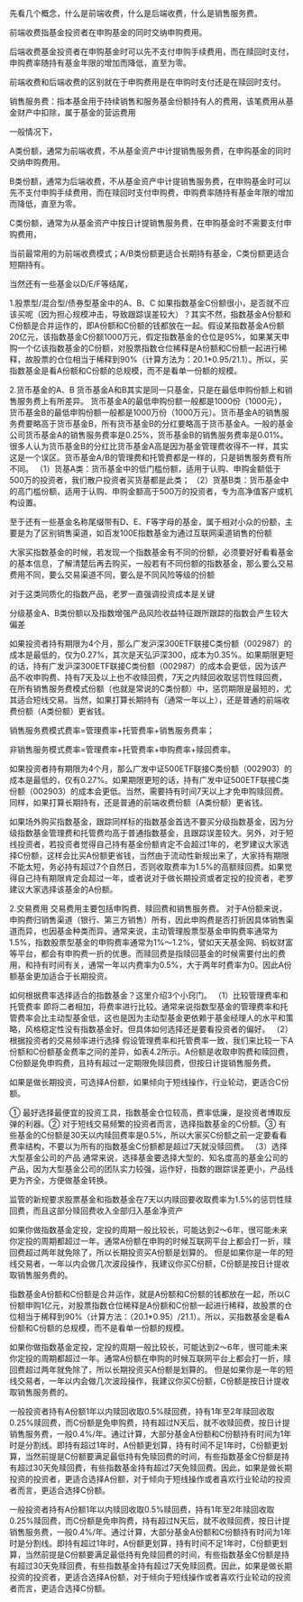 先看几个概念，什么是前端收费，什么是后端收费，什么是销售服务费。

前端收费指基金投资者在申购基金的同时交纳申购费用。

后端收费基金投资者在申购基金时可以先不支付申购手续费用，而在赎回时支付，申购费率随持有基金年限的增加而降低，直至为零。

前端收费和后端收费的区别就在于申购费用是在申购时支付还是在赎回时支付。

销售服务费：指本基金用于持续销售和服务基金份额持有人的费用，该笔费用从基金财产中扣除，属于基金的营运费用 



一般情况下，

A类份额，通常为前端收费，不从基金资产中计提销售服务费，在申购基金的同时交纳申购费用。

B类份额，通常为后端收费，不从基金资产中计提销售服务费，在申购基金时可以先不支付申购手续费用，而在赎回时支付申购费，申购费率随持有基金年限的增加而降低，直至为零。

C类份额，通常为从基金资产中按日计提销售服务费，在申购基金时不需要支付申购费用，

当前最常用的为前端收费模式；A/B类份额更适合长期持有基金，C类份额更适合短期持有。





当然还有一些基金以D/E/F等结尾，

1.股票型/混合型/债券型基金中的A、B、C
如果指数基金C份额很小，是否就不应该买呢（因为担心规模冲击，导致跟踪误差较大）？其实不然，指数基金A份额和C份额是合并运作的，即A份额和C份额的钱都放在一起。假设某指数基金A份额20亿元，该指数基金C份额1000万元，假定指数基金的仓位是95%，如果某天申购一个亿该指数基金的C份额，对股票指数仓位稀释是A份额和C份额一起进行稀释，故股票的仓位相当于稀释到90%（计算方法为：20.1*0.95/21.1）。所以，买指数基金是看A份额和C份额的总规模，而不是看单一份额的规模。

2.货币基金的A、B
货币基金A和B其实是同一只基金，只是在最低申购份额上和销售服务费上有所差异。
货币基金A的最低申购份额一般都是1000份（1000元），货币基金B的最低申购份额一般都是1000万份（1000万元）。货币基金A的销售服务费要略高于货币基金B，所有货币基金B的分红要略高于货币基金A。一般的基金公司货币基金A的销售服务费率是0.25%，货币基金B的销售服务费率是0.01%。
很多人认为货币基金B的分红比货币基金A高是因为基金管理费收得不一样，其实这是一个误区。货币基金A/B的管理费和托管费都是一样的，只是销售服务费有所不同。
（1）货基A类：货币基金中的低门槛份额，适用于认购、申购金额低于500万的投资者，我们散户投资者买货基都是此类；
（2）货基B类：货币基金中的高门槛份额，适用于认购、申购金额高于500万的投资者，专为高净值客户或机构设置。



至于还有一些基金名称尾缀带有D、E、F等字母的基金，属于相对小众的份额，主要是为了区别销售渠道，如百发100E指数基金为通过互联网渠道销售的份额

大家买指数基金的时候，若发现一个指数基金有不同的份额，必须要好好看看基金的基本信息，了解清楚后再去购买，一般若有不同份额的指数基金，那么要么交易费用不同，要么交易渠道不同，要么是不同风险等级的份额

对于这类同质化的指数产品，老罗一直强调投资成本是关键

分级基金A、B类份额以及指数增强产品风险收益特征跟所跟踪的指数会产生较大偏差

如果投资者持有期限为4个月，那么广发沪深300ETF联接C类份额（002987）的成本是最低的，仅为0.27%，其次是天弘沪深300，成本为0.35%。如果期限更短的话，持有广发沪深300ETF联接C类份额（002987）的成本会更低，因为该产品不收申购费、持有7天及以上也不收赎回费，7天之内赎回收取惩罚性赎回费，在所有销售服务费模式份额（也就是常说的C类份额）中，惩罚期限是最短的，尤其适合短线交易。当然，如果打算长期持有（通常一年以上），还是普通的前端收费份额（A类份额）更省钱。

销售服务费模式费率=管理费率+托管费率+销售服务费率；

非销售服务模式费率=管理费率+托管费率+申购费率+赎回费率。

如果投资者持有期限为4个月，那么广发中证500ETF联接C类份额（002903）的成本是最低的，仅有0.27%。如果期限更短的话，持有广发中证500ETF联接C类份额（002903）的成本会更低。当然，需要持有时间7天以上才免申购赎回费。同样，如果打算长期持有，还是普通的前端收费份额（A类份额）更省钱。

如果场外购买指数基金，跟踪同样标的指数基金首选不要买分级指数基金，因为分级指数基金管理费和托管费均高于普通指数基金，且跟踪误差较大。另外，对于短线投资者，若投资者觉得自己持有基金份额肯定不会超过1年的，老罗建议大家选择C份额，这样会比买A份额更省钱，当然由于流动性新规出来了，大家持有期限不能太短，务必持有超过7个自然日，否则收取费率为1.5%的高额赎回费。如果觉得自己持有期限肯定会超过一年，或者说对于做长期投资或者定投的投资者，老罗建议大家选择该基金的A份额。



2.交易费用
交易费用主要包括申购费、赎回费和销售服务费。
对于A份额来说，申购费归销售渠道（银行、第三方销售）所有，因此申购费是否打折因具体销售渠道而异，也因基金种类而异。通常来说，主动管理股票型基金申购费率通常为1.5%，指数股票型基金的申购费率通常为1%～1.2%，譬如天天基金网、蚂蚁财富等平台，都会有申购费一折的优惠。而赎回费是指赎回基金的时候需要付出的费用，和持有时间有关，通常一年以内费率为0.5%，大于两年时费率为0。因此A份额基金更加适合于长期投资。





如何根据费率选择适合的指数基金？这里介绍3个小窍门。
（1）比较管理费率和托管费率
即将二者相加，将费率进行比较。通常来说指数型基金的管理费率和托管费率会比主动型基金低，这也是因为主动型基金更依赖于基金经理人的水平和策略，风格稳定性没有指数基金好。但具体如何选择还是要看投资者的偏好。
（2）根据投资者的交易频率进行选择
假设管理费率和托管费率一致，我们来比较一下A份额和C份额基金费率之间的差异，如表4.2所示。A份额是收取申购费和赎回费，C份额是免申购费，且持有超过一定期限免赎回费，但按日计提销售服务费。

如果是做长期投资，可选择A份额，如果倾向于短线操作，行业轮动，更适合C份额。

① 最好选择最便宜的投资工具，指数基金仓位较高，费率低廉，是投资者博取反弹的利器。② 对于短线交易频繁的投资者而言，选择指数基金的C份额。③ 有些基金的C份额是30天以内赎回费率是0.5%，所以大家买C份额之前一定要看看费率结构，不要以为所有的指数基金C份额都是超过7天就没赎回费。
（3）选择大型基金公司的产品
通常来说，选择基金要选择大型的、知名度高的基金公司的产品，因为大型基金公司的团队实力较强，运作好，指数的跟踪误差更小，产品线更为齐全，方便做基金转换。

监管的新规要求股票基金和指数基金在7天以内赎回要收取费率为1.5%的惩罚性赎回费，而且这部分赎回费收入全部归入基金净资产





如果你做指数基金定投，定投的周期一般比较长，可能达到2～6年，很可能未来你定投的周期都超过一年。通常A份额在申购的时候互联网平台上都会打一折，赎回费超过两年就免除了，所以长期投资买A份额是划算的。
但是如果你是一年的短线交易者，一年以内会做几次波段操作，我建议你买C份额，C份额是按日计提收取销售服务费的。



指数基金A份额和C份额是合并运作，就是A份额和C份额的钱都放在一起，所以C份额申购1亿元，对股票指数仓位稀释是A份额和C份额一起进行稀释，故股票的仓位相当于稀释到90%（计算方法：（20.1*0.95）/21.1）。所以，买指数基金是看A份额和C份额的总规模，而不是看单一份额的规模。



如果你做指数基金定投，定投的周期一般比较长，可能达到2～6年，很可能未来你定投的周期都超过一年。通常A份额在申购的时候互联网平台上都会打一折，赎回费超过两年就免除了，所以长期投资买A份额是划算的。
但是如果你是一年的短线交易者，一年以内会做几次波段操作，我建议你买C份额，C份额是按日计提收取销售服务费的。


一般投资者持有A份额1年以内赎回收取0.5%赎回费，持有1年至2年赎回收取0.25%赎回费，而C份额是免申购费，持有超过N天后，就不收赎回费，按日计提销售服务费，一般0.4%/年。通过计算，大部分基金A份额和C份额持有时间为1年时是分割线。即持有超过1年时，A份额更划算，持有时间不足1年时，C份额更划算，当然前提是C份额要满足最低持有免赎回费的时间，有些指数基金C份额是持有超过30天免赎回费，有些指数基金持有超过7天免赎回费。因此，如果是做长期投资的投资者，更适合选择A份额，对于倾向于短线操作或者喜欢行业轮动的投资者而言，更适合选择C份额。



一般投资者持有A份额1年以内赎回收取0.5%赎回费，持有1年至2年赎回收取0.25%赎回费，而C份额是免申购费，持有超过N天后，就不收赎回费，按日计提销售服务费，一般0.4%/年。通过计算，大部分基金A份额和C份额持有时间为1年时是分割线。即持有超过1年时，A份额更划算，持有时间不足1年时，C份额更划算，当然前提是C份额要满足最低持有免赎回费的时间，有些指数基金C份额是持有超过30天免赎回费，有些指数基金持有超过7天免赎回费。因此，如果是做长期投资的投资者，更适合选择A份额，对于倾向于短线操作或者喜欢行业轮动的投资者而言，更适合选择C份额。
